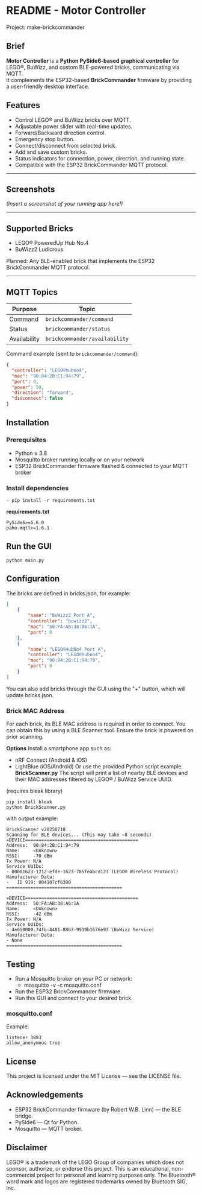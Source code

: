 # README - Motor Controller
Project: make-brickcommander

## Brief
**Motor Controller** is a **Python PySide6-based graphical controller** for LEGO®, BuWizz, and custom BLE-powered bricks, communicating via MQTT.  
It complements the ESP32-based **BrickCommander** firmware by providing a user-friendly desktop interface.

## Features

- Control LEGO® and BuWizz bricks over MQTT.
- Adjustable power slider with real-time updates.
- Forward/Backward direction control.
- Emergency stop button.
- Connect/disconnect from selected brick.
- Add and save custom bricks.
- Status indicators for connection, power, direction, and running state.
- Compatible with the ESP32 BrickCommander MQTT protocol.

---

## Screenshots

*(Insert a screenshot of your running app here!)*

---

## Supported Bricks

- LEGO® PoweredUp Hub No.4
- BuWizz2 Ludicrous

Planned:
Any BLE-enabled brick that implements the ESP32 BrickCommander MQTT protocol.

---

## MQTT Topics

| Purpose         | Topic                                  |
|-----------------|----------------------------------------|
| Command         | `brickcommander/command`              |
| Status          | `brickcommander/status`               |
| Availability    | `brickcommander/availability`         |

Command example (sent to `brickcommander/command`):

```json
{
  "controller": "LEGO®hubno4",
  "mac": "90:84:2B:C1:94:79",
  "port": 0,
  "power": 50,
  "direction": "forward",
  "disconnect": false
}
```
## Installation

### Prerequisites
- Python ≥ 3.8
- Mosquitto broker running locally or on your network
- ESP32 BrickCommander firmware flashed & connected to your MQTT broker

### Install dependencies
```
- pip install -r requirements.txt
```

**requirements.txt**
```
PySide6>=6.6.0
paho-mqtt>=1.6.1
```

## Run the GUI
```
python main.py
```

## Configuration
The bricks are defined in bricks.json, for example:
```json
[
    {
        "name": "BuWizz2 Port A",
        "controller": "buwizz2",
        "mac": "50:FA:AB:38:A6:1A",
        "port": 0
    },
    {
        "name": "LEGO®HubNo4 Port A",
        "controller": "LEGO®hubno4",
        "mac": "90:84:2B:C1:94:79",
        "port": 0
    }
]
```
You can also add bricks through the GUI using the "+" button, which will update bricks.json.

### Brick MAC Address
For each brick, its BLE MAC address is required in order to connect.
You can obtain this by using a BLE Scanner tool.
Ensure the brick is powered on prior scanning.

**Options**
Install a smartphone app such as:
- nRF Connect (Android & iOS)
- LightBlue (iOS/Android)
Or 
use the provided Python script example.
**BrickScanner.py**
The script will print a list of nearby BLE devices and their MAC addresses filtered by LEGO® / BuWizz Service UUID.

(requires bleak library)
```
pip install bleak
python BrickScanner.py
```
with output example:
```
BrickScanner v20250718
Scanning for BLE devices... (This may take ~8 seconds)
=DEVICE==========================================
Address:  90:84:2B:C1:94:79
Name:     <Unknown>
RSSI:     -70 dBm
Tx Power: N/A
Service UUIDs:
- 00001623-1212-efde-1623-785feabcd123 (LEGO® Wireless Protocol)
Manufacturer Data:
-   ID 919: 004107cf6300
===========================================

=DEVICE==========================================
Address:  50:FA:AB:38:A6:1A
Name:     <Unknown>
RSSI:     -42 dBm
Tx Power: N/A
Service UUIDs:
- 4e050000-74fb-4481-88b3-9919b1676e93 (BuWizz Service)
Manufacturer Data:
- None
===========================================
```

## Testing
- Run a Mosquitto broker on your PC or network:
	- mosquitto -v -c mosquitto.conf
- Run the ESP32 BrickCommander firmware.
- Run this GUI and connect to your desired brick.

### mosquitto.conf
Example:
```
listener 1883
allow_anonymous true
```

## License

This project is licensed under the MIT License — see the LICENSE file.

## Acknowledgements
- ESP32 BrickCommander firmware (by Robert W.B. Linn) — the BLE bridge.
- PySide6 — Qt for Python.
- Mosquitto — MQTT broker.

## Disclaimer
LEGO® is a trademark of the LEGO Group of companies which does not sponsor, authorize, or endorse this project.
This is an educational, non-commercial project for personal and learning purposes only.
The Bluetooth® word mark and logos are registered trademarks owned by Bluetooth SIG, Inc.

